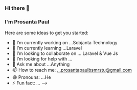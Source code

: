 ### Hi there 👋

### I'm Prosanta Paul
Here are some ideas to get you started:

- 🔭 I’m currently working on ...Sobjanta Technology
- 🌱 I’m currently learning ...Laravel
- 👯 I’m looking to collaborate on ... Laravel & Vue Js
- 🤔 I’m looking for help with ...
- 💬 Ask me about ...Anything
- 📫 How to reach me: ...prosantapaulbsmrstu@gmail.com
- 😄 Pronouns: ...He
- ⚡ Fun fact: ...
-->
